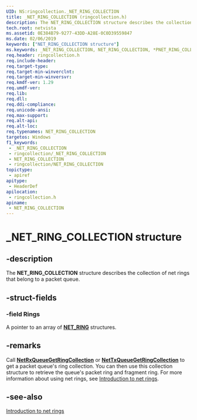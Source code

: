 ```yaml
---
UID: NS:ringcollection._NET_RING_COLLECTION
title: _NET_RING_COLLECTION (ringcollection.h)
description: The NET_RING_COLLECTION structure describes the collection of net rings that belong to a packet queue.
tech.root: netvista
ms.assetid: 0E384B79-9277-43DD-A28E-0C0D39559847
ms.date: 02/06/2019
keywords: ["NET_RING_COLLECTION structure"]
ms.keywords: _NET_RING_COLLECTION, NET_RING_COLLECTION, *PNET_RING_COLLECTION,
req.header: ringcollection.h
req.include-header: 
req.target-type: 
req.target-min-winverclnt: 
req.target-min-winversvr: 
req.kmdf-ver: 1.29
req.umdf-ver: 
req.lib: 
req.dll: 
req.ddi-compliance: 
req.unicode-ansi: 
req.max-support: 
req.alt-api: 
req.alt-loc: 
req.typenames: NET_RING_COLLECTION
targetos: Windows
f1_keywords:
 - _NET_RING_COLLECTION
 - ringcollection/_NET_RING_COLLECTION
 - NET_RING_COLLECTION
 - ringcollection/NET_RING_COLLECTION
topictype:
 - apiref
apitype:
 - HeaderDef
apilocation:
 - ringcollection.h
apiname:
 - NET_RING_COLLECTION
---
```


# _NET_RING_COLLECTION structure


## -description

The **NET_RING_COLLECTION** structure describes the collection of net rings that belong to a packet queue.

## -struct-fields

### -field Rings

A pointer to an array of [**NET_RING**](../ring/ns-ring-_net_ring.md) structures.

## -remarks

Call [**NetRxQueueGetRingCollection**](../netrxqueue/nf-netrxqueue-netrxqueuegetringcollection.md) or [**NetTxQueueGetRingCollection**](../nettxqueue/nf-nettxqueue-nettxqueuegetringcollection.md) to get a packet queue's ring collection. You can then use this collection structure to retrieve the queue's packet ring and fragment ring. For more information about using net rings, see [Introduction to net rings](/windows-hardware/drivers/netcx/introduction-to-net-rings).

## -see-also

[Introduction to net rings](/windows-hardware/drivers/netcx/introduction-to-net-rings)